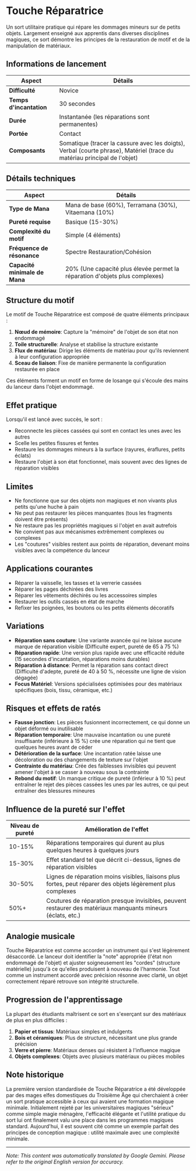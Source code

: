 # **Touche Réparatrice**

Un sort utilitaire pratique qui répare les dommages mineurs sur de petits objets. Largement enseigné aux apprentis dans diverses disciplines magiques, ce sort démontre les principes de la restauration de motif et de la manipulation de matériaux.

## Informations de lancement

| Aspect | Détails |
|--------|---------|
| **Difficulté** | Novice |
| **Temps d'incantation** | 30 secondes |
| **Durée** | Instantanée (les réparations sont permanentes) |
| **Portée** | Contact |
| **Composants** | Somatique (tracer la cassure avec les doigts), Verbal (courte phrase), Matériel (trace du matériau principal de l'objet) |

## Détails techniques

| Aspect | Détails |
|--------|---------|
| **Type de Mana** | Mana de base (60%), Terramana (30%), Vitaemana (10%) |
| **Pureté requise** | Basique (15-30%) |
| **Complexité du motif** | Simple (4 éléments) |
| **Fréquence de résonance** | Spectre Restauration/Cohésion |
| **Capacité minimale de Mana** | 20% (Une capacité plus élevée permet la réparation d'objets plus complexes) |

## Structure du motif

Le motif de Touche Réparatrice est composé de quatre éléments principaux :
1. **Nœud de mémoire**: Capture la "mémoire" de l'objet de son état non endommagé
2. **Toile structurelle**: Analyse et stabilise la structure existante
3. **Flux de matériau**: Dirige les éléments de matériau pour qu'ils reviennent à leur configuration appropriée
4. **Sceau de liaison**: Fixe de manière permanente la configuration restaurée en place

Ces éléments forment un motif en forme de losange qui s'écoule des mains du lanceur dans l'objet endommagé.

## Effet pratique

Lorsqu'il est lancé avec succès, le sort :
- Reconnecte les pièces cassées qui sont en contact les unes avec les autres
- Scelle les petites fissures et fentes
- Restaure les dommages mineurs à la surface (rayures, éraflures, petits éclats)
- Restaure l'objet à son état fonctionnel, mais souvent avec des lignes de réparation visibles

## Limites

- Ne fonctionne que sur des objets non magiques et non vivants plus petits qu'une huche à pain
- Ne peut pas restaurer les pièces manquantes (tous les fragments doivent être présents)
- Ne restaure pas les propriétés magiques si l'objet en avait autrefois
- Ne convient pas aux mécanismes extrêmement complexes ou complexes
- Les "coutures" visibles restent aux points de réparation, devenant moins visibles avec la compétence du lanceur

## Applications courantes

- Réparer la vaisselle, les tasses et la verrerie cassées
- Réparer les pages déchirées des livres
- Réparer les vêtements déchirés ou les accessoires simples
- Restaurer les outils cassés en état de marche
- Refixer les poignées, les boutons ou les petits éléments décoratifs

## Variations

- **Réparation sans couture**: Une variante avancée qui ne laisse aucune marque de réparation visible (Difficulté expert, pureté de 65 à 75 %)
- **Réparation rapide**: Une version plus rapide avec une efficacité réduite (15 secondes d'incantation, réparations moins durables)
- **Réparation à distance**: Permet la réparation sans contact direct (Difficulté d'adepte, pureté de 40 à 50 %, nécessite une ligne de vision dégagée)
- **Focus Matériel**: Versions spécialisées optimisées pour des matériaux spécifiques (bois, tissu, céramique, etc.)

## Risques et effets de ratés

- **Fausse jonction**: Les pièces fusionnent incorrectement, ce qui donne un objet déformé ou inutilisable
- **Réparation temporaire**: Une mauvaise incantation ou une pureté insuffisante (inférieure à 15 %) crée une réparation qui ne tient que quelques heures avant de céder
- **Détérioration de la surface**: Une incantation ratée laisse une décoloration ou des changements de texture sur l'objet
- **Contrainte du matériau**: Crée des faiblesses invisibles qui peuvent amener l'objet à se casser à nouveau sous la contrainte
- **Rebond du motif**: Un manque critique de pureté (inférieur à 10 %) peut entraîner le rejet des pièces cassées les unes par les autres, ce qui peut entraîner des blessures mineures

## Influence de la pureté sur l'effet

| Niveau de pureté | Amélioration de l'effet |
|--------------|---------------------|
| 10-15% | Réparations temporaires qui durent au plus quelques heures à quelques jours |
| 15-30% | Effet standard tel que décrit ci-dessus, lignes de réparation visibles |
| 30-50% | Lignes de réparation moins visibles, liaisons plus fortes, peut réparer des objets légèrement plus complexes |
| 50%+ | Coutures de réparation presque invisibles, peuvent restaurer des matériaux manquants mineurs (éclats, etc.) |

## Analogie musicale

Touche Réparatrice est comme accorder un instrument qui s'est légèrement désaccordé. Le lanceur doit identifier la "note" appropriée (l'état non endommagé de l'objet) et ajuster soigneusement les "cordes" (structure matérielle) jusqu'à ce qu'elles produisent à nouveau de l'harmonie. Tout comme un instrument accordé avec précision résonne avec clarté, un objet correctement réparé retrouve son intégrité structurelle.

## Progression de l'apprentissage

La plupart des étudiants maîtrisent ce sort en s'exerçant sur des matériaux de plus en plus difficiles :
1. **Papier et tissus**: Matériaux simples et indulgents
2. **Bois et céramiques**: Plus de structure, nécessitant une plus grande précision
3. **Verre et pierre**: Matériaux denses qui résistent à l'influence magique
4. **Objets complexes**: Objets avec plusieurs matériaux ou pièces mobiles

## Note historique

La première version standardisée de Touche Réparatrice a été développée par des mages elfes domestiques du Troisième Âge qui cherchaient à créer un sort pratique accessible à ceux qui avaient une formation magique minimale. Initialement rejeté par les universitaires magiques "sérieux" comme simple magie ménagère, l'efficacité élégante et l'utilité pratique du sort lui ont finalement valu une place dans les programmes magiques standard. Aujourd'hui, il est souvent cité comme un exemple parfait des principes de conception magique : utilité maximale avec une complexité minimale.


---
_Note: This content was automatically translated by Google Gemini. Please refer to the original English version for accuracy._